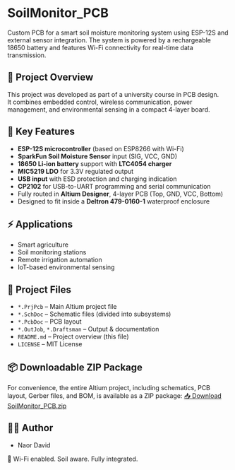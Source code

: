 # SoilMonitor_PCB
Custom PCB for a smart soil moisture monitoring system using ESP-12S and external sensor integration. 
The system is powered by a rechargeable 18650 battery and features Wi-Fi connectivity for real-time data transmission.

## 🌿 Project Overview

This project was developed as part of a university course in PCB design.  
It combines embedded control, wireless communication, power management, and environmental sensing in a compact 4-layer board.

## 🔧 Key Features

- **ESP-12S microcontroller** (based on ESP8266 with Wi-Fi)
- **SparkFun Soil Moisture Sensor** input (SIG, VCC, GND)
- **18650 Li-ion battery** support with **LTC4054 charger**
- **MIC5219 LDO** for 3.3V regulated output
- **USB input** with ESD protection and charging indication
- **CP2102** for USB-to-UART programming and serial communication
- Fully routed in **Altium Designer**, 4-layer PCB (Top, GND, VCC, Bottom)
- Designed to fit inside a **Deltron 479-0160-1** waterproof enclosure

## ⚡ Applications

- Smart agriculture
- Soil monitoring stations
- Remote irrigation automation
- IoT-based environmental sensing

## 📂 Project Files

- `*.PrjPcb` – Main Altium project file
- `*.SchDoc` – Schematic files (divided into subsystems)
- `*.PcbDoc` – PCB layout
- `*.OutJob`, `*.Draftsman` – Output & documentation
- `README.md` – Project overview (this file)
- `LICENSE` – MIT License

## 📦 Downloadable ZIP Package

For convenience, the entire Altium project, including schematics, PCB layout, Gerber files, and BOM, is available as a ZIP package:
[📥 Download SoilMonitor_PCB.zip](./SoilMonitor_PCB.zip)

## 👨‍🔧 Author

- Naor David  

📡 Wi-Fi enabled. Soil aware. Fully integrated.
